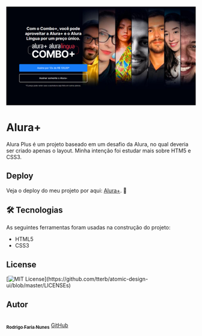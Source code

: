 ![Logo](./imagens/read-me.png)


# Alura+ 

Alura Plus é um projeto baseado em um desafio da Alura, no qual deveria ser criado apenas o layout.
Minha intenção foi estudar mais sobre HTM5 e CSS3.


## Deploy
Veja o deploy do meu projeto por aqui: <a href="https://rodrigo-fn.github.io/alura-plus/">Alura+</a>. 🚀


## 🛠 Tecnologias

As seguintes ferramentas foram usadas na construção do projeto:

- HTML5
- CSS3

## License


[![MIT License](https://img.shields.io/apm/l/atomic-design-ui.svg?)](https://github.com/tterb/atomic-design-ui/blob/master/LICENSEs)


## Autor


<a href="">
 <img style="border-radius: 100%;" src="https://avatars.githubusercontent.com/u/107443321?s=400&u=a527a233645765073738a7fae564f3b2b637ea57&v=4" width="150px;" alt=""/>
 <br />
 <sub><b>Rodrigo Faria Nunes</b></sub></a> <a href="https://github.com/Rodrigo-FN" title="">GitHub</a>
